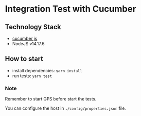 # Integration Test with Cucumber

## Technology Stack

- [cucumber js](https://github.com/cucumber/cucumber-js)
- NodeJS v14.17.6

## How to start

- install dependencies: `yarn install`
- run tests: `yarn test`

### Note

Remember to start GPS before start the tests.

You can configure the host in `./config/properties.json` file.

